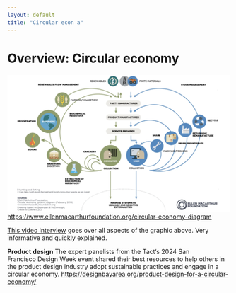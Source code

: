 ```yaml
---
layout: default
title: "Circular econ a"
---
```


# Overview: Circular economy

![](media/cleanshot_2023-11-01-at-18-28-34@2x.png)
https://www.ellenmacarthurfoundation.org/circular-economy-diagram

[This video interview](https://www.youtube.com/watch?v=NBEvJwTxs4w&t=21s) goes over all aspects of the graphic above. Very informative and quickly explained.

**Product design**
The expert panelists from the Tact‘s 2024 San Francisco Design Week event shared their best resources to help others in the product design industry adopt sustainable practices and engage in a circular economy.
https://designbayarea.org/product-design-for-a-circular-economy/


